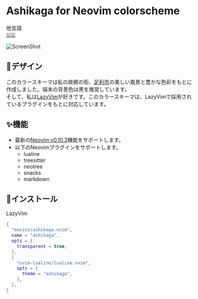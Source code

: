 # Ashikaga for Neovim colorscheme

他言語  
[🇺🇸](./README.md)

![ScreenShot](https://github.com/user-attachments/assets/241efe58-d38f-4328-927f-91a0a9843a63)

## 🎨デザイン

このカラースキーマは私の故郷の街、[足利市](https://www.city.ashikaga.tochigi.jp/index.html)の美しい風景と豊かな色彩をもとに作成しました。端末の背景色は黒を推奨しています。  
そして、私は[LazyVim](https://www.lazyvim.org)が好きです。このカラースキーマは、LazyVimで採用されているプラグインをもとに対応しています。

## ✨機能

- 最新の[Neovim v0.10.3](https://github.com/neovim/neovim/releases/tag/v0.10.3)機能をサポートします。
- 以下のNeovimプラグインをサポートします。
  - lualine
  - treesitter
  - neotree
  - snacks
  - markdown

## 🚀インストール

LazyVim

```lua
{
  "masisz/ashikaga.nvim",
  name = "ashikaga",
  opts = {
    transparent = true,
  },
  {
    "nvim-lualine/lualine.nvim",
    opts = {
      theme = "ashikaga",
    },
  },
}
```
